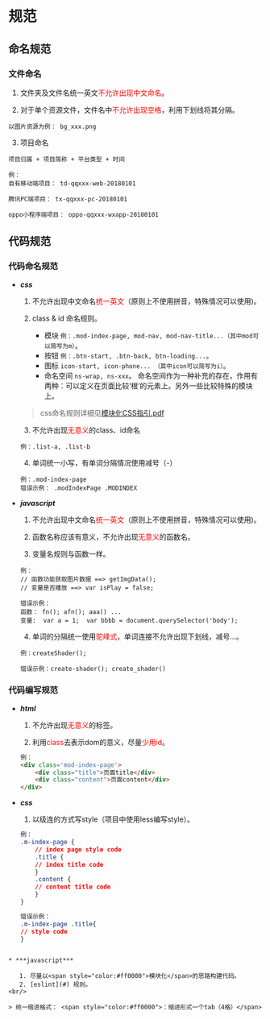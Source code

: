 # 规范 #

## 命名规范 ##

### 文件命名 ###

1. 文件夹及文件名统一英文<span style="color:#ff0000">不允许出现中文命名</span>。

2. 对于单个资源文件，文件名中<span style="color:#ff0000">不允许出现空格</span>，利用下划线将其分隔。

  ```
  以图片资源为例： bg_xxx.png
  ```
3. 项目命名

  ```
  项目归属 + 项目简称 + 平台类型 + 时间

  例：
  自有移动端项目： td-qqxxx-web-20180101

  腾讯PC端项目： tx-qqxxx-pc-20180101

  oppo小程序端项目： oppo-qqxxx-wxapp-20180101
  ```

## 代码规范 ##
### 代码命名规范 ###

* ***css*** 

   1. 不允许出现中文命名<span style="color:#ff0000">统一英文</span>（原则上不使用拼音，特殊情况可以使用)。

   2. class & id 命名规则。
      + 模块  `例：.mod-index-page, mod-nav, mod-nav-title...（其中mod可以简写为m）`。
      + 按钮  `例：.btn-start, .btn-back, btn-loading...`。
      + 图标  `icon-start, icon-phone... （其中icon可以简写为i）`。
      + 命名空间 `ns-wrap, ns-xxx`。
        命名空间作为一种补充的存在，作用有两种：可以定义在页面比较‘根’的元素上。另外一些比较特殊的模块上。
        
     > css命名规则详细见[模块化CSS指引.pdf](模块化CSS指引.pdf)    

   3. 不允许出现<span style="color:#ff0000">无意义</span>的class、id命名
   ```
   例：.list-a, .list-b
   ```
   4. 单词统一小写，有单词分隔情况使用减号（-）
   ```
   例：.mod-index-page
   错误示例： .modIndexPage .MODINDEX
   ```

* ***javascript*** 

   1. 不允许出现中文命名<span style="color:#ff0000">统一英文</span>（原则上不使用拼音，特殊情况可以使用)。
   
   2.  函数名称应该有意义，不允许出现<span style="color:#ff0000">无意义</span>的函数名。
   
   3.  变量名规则与函数一样。
   ```
   例：
   // 函数功能获取图片数据 ==> getImgData();
   // 变量是否播放 ==> var isPlay = false;
   
   错误示例：
   函数： fn(); afn(); aaa() ...
   变量:  var a = 1;  var bbbb = document.querySelector('body');
   ```
   4. 单词的分隔统一使用<span style="color:#ff0000">驼峰式</span>，单词连接不允许出现下划线，减号...。
   ```
   例：createShader();
   
   错误示例：create-shader(); create_shader()
   ```

### 代码编写规范 ###

* ***html*** 

   1. 不允许出现<span style="color:#ff0000">无意义</span>的标签。
   
   2. 利用<span style="color:#ff0000">class</span>去表示dom的意义，尽量<span style="color:#ff0000">少用id</span>。
   ```html
   例：
   <div class='mod-index-page'>
       <div class="title">页面title</div> 
       <div class="content">页面content</div> 
   </div>
   ```
   
* ***css***
   1. 以级连的方式写style（项目中使用less编写style）。
   ```css
   例：
   .m-index-page {
       // index page style code
       .title {
       // index title code
       }
       .content {
       // content title code
       }
   }
   ```

   ```css
   错误示例：
   .m-index-page .title{
   // style code
   }
   ```
```

* ***javascript***

   1. 尽量以<span style="color:#ff0000">模块化</span>的思路构建代码。
   2. [eslint](#) 规则。
<br/>

> 统一缩进格式： <span style="color:#ff0000">：缩进形式一个tab（4格）</span>
```